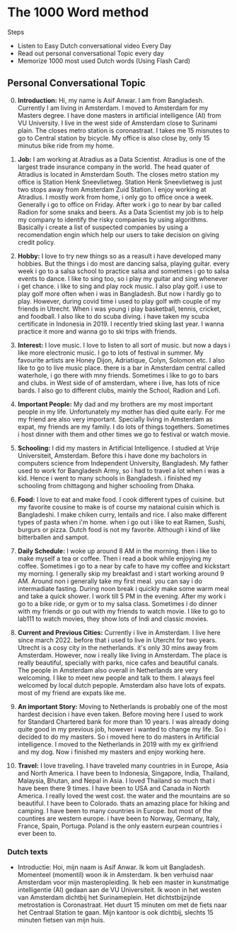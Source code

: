 # The 1000 Word method

Steps
- Listen to Easy Dutch conversational video Every Day   
- Read out personal conversational Topic every day  
- Memorize 1000 most used Dutch words (Using Flash Card)  


## Personal Conversational Topic 
0. **Introduction:** Hi, my name is Asif Anwar. I am from Bangladesh. Currently I am living in Amsterdam. I moved to Amsterdam for my Masters degree. I have done masters in artificial intelligence (AI) from VU University. I live in the west side of Amsterdam close to Surinami plain. The closes metro station is coronastraat. I takes me 15 misnutes to go to Central station by bicycle. My office is also close by, only 15 minutus bike ride from my home.  

1. **Job:** I am working at Atradius as a Data Scientist. Atradius is one of the largest trade insurance company in the world. The head quater of Atradius is located in Amsterdam South. The closes metro station my office is Station Henk Sneevlietweg. Station Henk Sneevlietweg is just two stops away from Amsterdam Zuid Station. I enjoy working at Atradius. I mostly work from home, i only go to office once a week. Generally i go to office on Friday. After work i go to near by bar called Radion for some snaks and beers. As a Data Scientist my job is to help my company to identify the risky companies by using algorithms. Basically i create a list of suspected companies by using a recomendation engin which help our users to take decision on giving credit policy. 

2. **Hobby:** I love to try new things so as a reasult i have developed many hobbies. But the things i do most are dancing salsa, playing guitar. every week i go to a salsa school to practice salsa and sometimes i go to salsa events to dance. I like to sing too, so i play my guitar and sing whenever i get chance. i like to sing and play rock music. I also play golf. i use to play golf more often when i was in Bangladesh. But now i hardly go to play. However, during covid time i used to play golf with couple of my friends in Utrecht. When i was young i play basketball, tennis, cricket, and foodball. I also like to do scuba diving. i have taken my scuba certificate in Indonesia in 2019. I recently tried skiing last year. I wanna practice it more and wanna go to ski trips with friends. 

3. **Interest:** I love music. I love to listen to all sort of music. but now a days i like more electronic music. I go to lots of festival in summer. My favourite artists are Honey Dijon, Adriatique, Colyn, Solomon etc. I also like to go to live music place. there is a bar in Amsterdam central called waterhole, i go there with mny friends. Sometimes i like to go to bars and clubs. in West side of of amsterdam, where i live, has lots of nice bards. I also go to different clubs, mainly the School, Radion and Lofi. 

4. **Important People:** My dad and my brothers are my most important people in my life. Unfortunately my mother has died quite early. For me my friend are also very important. Specially living in Amsterdam as expat, my friends are my family. I do lots of things togethers. Sometimes i host dinner with them and other times we go to festival or watch movie. 
5. **Schooling:** I did my masters in Artificial Intelligence. I studied at Vrije Universiteit, Amsterdam. Before this i have done my bacholors in computers science from Independent University, Bangladesh. My father used to work for Bangladesh Army, so i had to travel a lot when i was a kid. Hence i went to many schools in Bangladesh. i finished my schooling from chittagong and higher schooling from Dhaka. 

6. **Food:** I love to eat and make food. I cook different types of cuisine. but my favorite cousine to make is of course my nataional cuisin which is Bangladeshi. I make chiken curry, lentails and rice. I also make different types of pasta when i'm home. when i go out i like to eat Ramen, Sushi, burgurs or pizza. Dutch food is not my favorite. Although i kind of like bitterballen and sampot. 

7. **Daily Schedule:** I woke up around 8 AM in the morning. then i like to make myself a tea or coffee. Then i read a book while enjoying my coffee. Sometimes i go to a near by cafe to have my coffee and kickstart my morning. I generally skip my breakfast and i start working around 9 AM. Around non i generally take my first meal. you can say i do intermadiate fasting. During noon break i quickly make some warm meal and take a quick shower. I work till 5 PM in the evening. After my work i go to a bike ride, or gym or to my salsa class. Sometimes i do dinner with my friends or go out with my friends to watch movie. I like to go to lab111 to watch movies, they show lots of Indi and classic movies.     

8. **Current and Previous Cities:** Currently i live in Amsterdam. I live here since march 2022. before that i used to live in Utercht for two years. Utrecht is a cosy city in the netherlands. it's only 30 mins away from Amsterdam. However, now i really like living in Amsterdam. The place is really beautiful, specially with parks, nice cafes and beautiful canals. The people in Amsterdam also overall in Netherlands are very welcoming. I like to meet new people and talk to them. I always feel welcomed by local dutch pepople. Amsterdam also have lots of expats. most of my friend are expats like me. 

9. **An important Story:** Moving to Netherlands is probably one of the most hardest decision i have even taken. Before moving here I used to work for Standard Chartered bank for more than 10 years. I was already doing quite good in my previous job, however i wanted to change my life. So i decided to do my masters. So i moved here to do masters in Artificial intelligence. I moved to the Netherlands in 2019 with my ex girlfriend and my dog. Now i finished my masters and enjoy working here. 

10. **Travel:** I love traveling. I have traveled many countries in in Europe, Asia and North America. I have been to Indonesia, Singapore, India, Thailand, Malaysia, Bhutan, and Nepal in Asia. I loved Thailand so much that i have been there 9 times. I have been to USA and Canada in North America. I really loved the west cost. the water and the mountains are so beautiful. I have been to Colorado. thats an amazing place for hiking and camping. I have been to many countries in Europe. but most of the countires are western europe. i have been to Norway, Germany, Italy, France, Spain, Portuga. Poland is the only eastern eurpean countries i ever been to. 



### Dutch texts

- Introductie: Hoi, mijn naam is Asif Anwar. Ik kom uit Bangladesh. Momenteel (momentil) woon ik in Amsterdam. Ik ben verhuisd naar Amsterdam voor mijn masteropleiding. Ik heb een master in kunstmatige intelligentie (AI) gedaan aan de VU Universiteit. Ik woon in het westen van Amsterdam dichtbij het Surinameplein. Het dichtstbijzijnde metrostation is Coronastraat. Het duurt 15 minuten om met de fiets naar het Centraal Station te gaan. Mijn kantoor is ook dichtbij, slechts 15 minuten fietsen van mijn huis.

